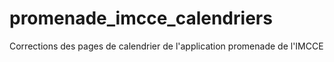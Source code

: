 # promenade_imcce_calendriers
 Corrections des pages de calendrier de l'application promenade de l'IMCCE
